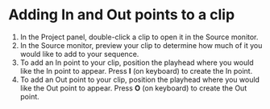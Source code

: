 # Adding In and Out points to a clip

1. In the Project panel, double-click a clip to open it in the Source monitor.
2. In the Source monitor, preview your clip to determine how much of it you would like to add to your sequence.
3. To add an In point to your clip, position the playhead where you would like the In point to appear. Press **I** (on keyboard) to create the In point.
4. To add an Out point to your clip, position the playhead where you would like the Out point to appear. Press **O** (on keyboard) to create the Out point.


